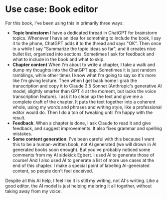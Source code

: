# Use case: Book editor

For this book, I've been using this in primarily three ways:

- **Topic brainstorm** I have a dedicated thread in ChatGPT for brainstorm topics. Whenever I have an idea for something to include the book, I say it to the phone, ChatGPT adds it to the thread and says "OK". Then once in a while I say "Summarize the topic ideas so far", and it creates nice bullet list, organized into sections. Sometimes I ask for feedback and what to include in the book and what to skip.
- **Chapter content** When I'm about to write a chapter, I take a walk and dump my thoughts into the ChatGPT app. Sometimes it is just random ramblings, while other times I know what I'm going to say so it's more like I'm giving lecture. Then when I get back home I grab the transcription and copy it to Claude 3.5 Sonnet (Anthropic's generative AI model, slightly smarter than GPT 4 at the moment, but lacks the voice transcription feature). I ask it to clean up the text and give me a complete draft of the chapter. It puts the text together into a coherent whole, using my words and phrases and writing style, like a professional editor would do. Then I do a ton of tweaking until I'm happy with the result.
- **Feedback**. When a chapter is done, I ask Claude to read it and give feedback, and suggest improvements. It also fixes grammar and spelling mistakes.
- **Some content generation**. I've been careful with this because I want this to be a human-written book, not AI generated (we will drown in AI generated books soon enough). But you've probably noticed some comments from my AI sidekick Egbert. I used AI to generate those of course! And I also used AI to generate a list of more use cases at the end of this chapter. I make a special point of labeling AI-generated content, so people don't feel deceived.

Despite all this AI help, I feel like it is still my writing, not AI's writing. Like a good editor, the AI model is just helping me bring it all together, without taking away from my voice.

